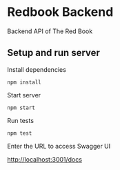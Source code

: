 # Redbook Backend
Backend API of The Red Book

## Setup and run server
Install dependencies
```
npm install
```

Start server
```
npm start
```

Run tests
```
npm test
```

Enter the URL to access Swagger UI

[http://localhost:3001/docs](http://localhost:3001/docs)